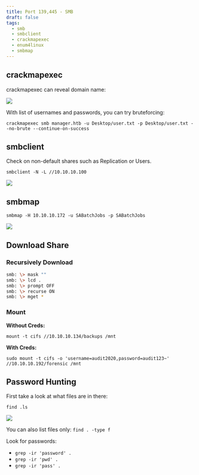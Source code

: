 ```yaml
---
title: Port 139,445 - SMB
draft: false
tags:
  - smb
  - smbclient
  - crackmapexec
  - enum4linux
  - smbmap
---
```

## crackmapexec

crackmapexec can reveal domain name:

![](https://i.imgur.com/g79Yojv.png)

With list of usernames and passwords, you can try bruteforcing:

`crackmapexec smb manager.htb -u Desktop/user.txt -p Desktop/user.txt --no-brute --continue-on-success`
## smbclient

Check on non-default shares such as Replication or Users.

`smbclient -N -L //10.10.10.100`

![](https://i.imgur.com/93M3k9H.png)

## smbmap

`smbmap -H 10.10.10.172 -u SABatchJobs -p SABatchJobs`

![](https://i.imgur.com/HVtuW9W.png)


## Download Share
### Recursively Download

```bash
smb: \> mask ""
smb: \> lcd .
smb: \> prompt OFF
smb: \> recurse ON
smb: \> mget *
```


### Mount

**Without Creds:**

`mount -t cifs //10.10.10.134/backups /mnt`

**With Creds:**

`sudo mount -t cifs -o 'username=audit2020,password=audit123~' //10.10.10.192/forensic /mnt`


## Password Hunting

First take a look at what files are in there:

`find .ls`

![](https://i.imgur.com/dIg37tH.png)

You can also list files only: `find . -type f`

Look for passwords:
- `grep -ir 'password' .`
- `grep -ir 'pwd' .`
- `grep -ir 'pass' .`

